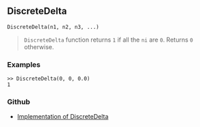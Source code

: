 ## DiscreteDelta

```
DiscreteDelta(n1, n2, n3, ...)
```

> `DiscreteDelta` function returns `1` if all the `ni` are `0`. Returns `0` otherwise.
 

### Examples
``` 
>> DiscreteDelta(0, 0, 0.0)
1
``` 

### Github

* [Implementation of DiscreteDelta](https://github.com/axkr/symja_android_library/blob/master/symja_android_library/matheclipse-core/src/main/java/org/matheclipse/core/builtin/NumberTheory.java#L1354) 
